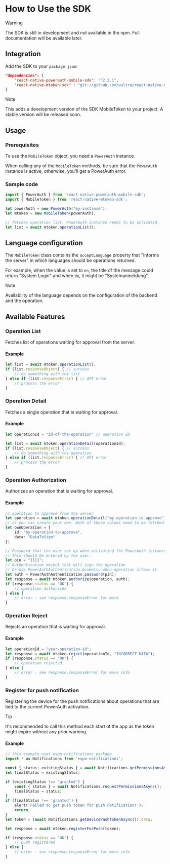 # How to Use the SDK

> [!WARNING]
> The SDK is still in development and not available in the npm. Full documentation will be available later.

## Integration

Add the SDK to your `package.json`:

```json
"dependencies": {
    "react-native-powerauth-mobile-sdk": "^2.5.1",
    "react-native-mtoken-sdk" : "git://github.com/wultra/react-native-mtoken-sdk.git#develop"
}
```

> [!NOTE]
> This adds a development version of the SDK MobileToken to your project. A stable version will be released soon.

## Usage

### Prerequisites

To use the `MobileToken` object, you need a `PowerAuth` instance. 

When calling any of the `MobileToken` methods, be sure that the `PowerAuth` instance is active, otherwise, you'll get a PowerAuth error.

### Sample code

```ts
import { PowerAuth } from 'react-native-powerauth-mobile-sdk';
import { MobileToken } from 'react-native-mtoken-sdk';

let powerAuth = new PowerAuth("my-instance");
let mtoken = new MobileToken(powerAuth);

// fetches operation list. PowerAuth instance needs to be activated.
let list = await mtoken.operationList();
```

## Language configuration

The `MobileToken` class contains the `acceptLanguage` property that "informs the server" in which languages should be operations returned.

For example, when the value is set to `en`, the title of the message could return "System Login" and when `de`, it might be "Systemanmeldung".

> [!NOTE]
> Availability of the language depends on the configuration of the backend and the operation.

## Available Features

### Operation List

Fetches list of operations waiting for approval from the server.

#### Example

```ts
let list = await mtoken.operationList();
if (list.responseObject) { // success
    // do something with the list
} else if (list.responseError) { // API error
    // process the error
}
```

### Operation Detail

Fetches a single operation that is waiting for approval.

#### Example

```ts
let operationId = "id-of-the-operation" // operation ID

let list = await mtoken.operationDetail(operationId);
if (list.responseObject) { // success
    // do something with the operation
} else if (list.responseError) { // API error
    // process the error
}
```

### Operation Authorization

Authorizes an operation that is waiting for approval.

#### Example

```ts
// operation to approve from the server
let operation = await mtoken.operationDetail("my-operation-to-approve");
// or you can create your own. Both of these values need to be fetched from your own API endpoint/server.
let ownOperation = {
    id: "my-operation-to-approve",
    data: "DataToSign"
};

// Password that the user set up when activating the PowerAuth instance. 
// This should be entered by the user.
let pin = "1111"; 
// Authentication object that will sign the operation
// Or use PowerAuthAuthentication.biometry when operation allows it.
let auth = PowerAuthAuthentication.password(pin);
let response = await mtoken.authorize(operation, auth);
if (response.status == "OK") {
    // operation authorized
} else {
    // error - see response.responseError for more
}
```

### Operation Reject

Rejects an operation that is waiting for approval.

#### Example

```ts
let operationId = "your-operation-id";
let response = await mtoken.reject(operationId, "INCORRECT_DATA");
if (response.status == "OK") {
    // operation rejected
} else {
    // error - see response.responseError for more info
}
```

### Register for push notification

Registering the device for the push notifications about operations that are tied to the current PowerAuth activation.

> [!TIP]
> It's recommended to call this method each start ot the app as the token might expire without any prior warning.

#### Example

```ts
// this example uses expo-notifications package
import * as Notifications from 'expo-notifications';

const { status: existingStatus } = await Notifications.getPermissionsAsync();
let finalStatus = existingStatus;

if (existingStatus !== 'granted') {
    const { status } = await Notifications.requestPermissionsAsync();
    finalStatus = status;
}
if (finalStatus !== 'granted') {
    alert('Failed to get push token for push notification!');
    return;
}
let token = (await Notifications.getDevicePushTokenAsync()).data;

let response = await mtoken.registerForPush(token);

if (response.status == "OK") {
    // push registered
} else {
    // error - see response.responseError for more info
}
```

